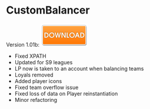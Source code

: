 # CustomBalancer

Version 1.01b: [![Download](dlbtn.png)](https://github.com/TheFizz/CustomBalancer/raw/master/LoL%20Custom%20Games%20Balancer%20v1.01b.exe)

- Fixed XPATH
- Updated for S9 leagues
- LP now is taken to an account when balancing teams
- Loyals removed
- Added player icons
- Fixed team overflow issue
- Fixed loss of data on Player reinstantiation
- Minor refactoring
